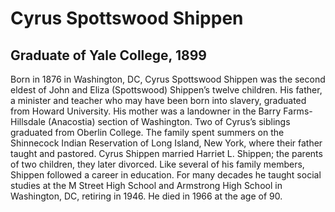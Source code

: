 # Cyrus Spottswood Shippen
## Graduate of Yale College, 1899
Born in 1876 in Washington, DC, Cyrus Spottswood Shippen was the second eldest of John and Eliza (Spottswood) Shippen’s twelve children. His father, a minister and teacher who may have been born into slavery, graduated from Howard University. His mother was a landowner in the Barry Farms-Hillsdale (Anacostia) section of Washington. Two of Cyrus’s siblings graduated from Oberlin College. The family spent summers on the Shinnecock Indian Reservation of Long Island, New York, where their father taught and pastored. Cyrus Shippen married Harriet L. Shippen; the parents of two children, they later divorced. Like several of his family members, Shippen followed a career in education. For many decades he taught social studies at the M Street High School and Armstrong High School in Washington, DC, retiring in 1946. He died in 1966 at the age of 90.
